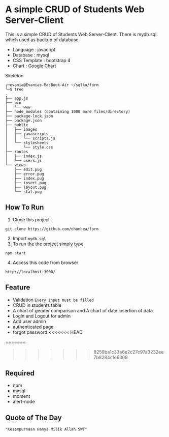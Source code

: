 # A simple CRUD of Students Web Server-Client

This is a simple CRUD of Students Web Server-Client. There is mydb.sql which used as backup of database. 

* Language  : javacript
* Database  : mysql
* CSS Template : bootstrap 4
* Chart     : Google Chart

Skeleton
```
╭─evania@Evanias-MacBook-Air ~/sqlku/form
╰─$ tree
.
├── app.js
├── bin
│   └── www
├── node_modules (containing 1000 more files/directory)
├── package-lock.json
├── package.json
├── public
│   ├── images
│   ├── javascripts
│   │   └── scripts.js
│   └── stylesheets
│       └── style.css
├── routes
│   ├── index.js
│   └── users.js
└── views
    ├── edit.pug
    ├── error.pug
    ├── index.pug
    ├── insert.pug
    ├── layout.pug
    └── stat.pug
```
## How To Run
1. Clone this project
```
git clone https://github.com/nhunhea/form
```
2. Import `mydb.sql`
3. To run the the project simply type
```
npm start
```
4. Access this code from browser
``` 
http://localhost:3000/
```
## Feature
* Validation `Every input must be filled`
* CRUD in students table
* A chart of gender comparison and A chart of date insertion of data
* Login and Logout for admin
* Add user admin
* authenticated page
* forgot password
<<<<<<< HEAD

=======
>>>>>>> 8259ba1c33a6e2c27c97a3232ee7b8284cfe6309
## Required
* npm
* mysql
* moment
* alert-node
## Quote of The Day
``` 
"Kesempurnaan Hanya Milik Allah SWT"
```

